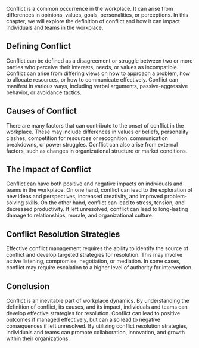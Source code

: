 
Conflict is a common occurrence in the workplace. It can arise from differences in opinions, values, goals, personalities, or perceptions. In this chapter, we will explore the definition of conflict and how it can impact individuals and teams in the workplace.

Defining Conflict
-----------------

Conflict can be defined as a disagreement or struggle between two or more parties who perceive their interests, needs, or values as incompatible. Conflict can arise from differing views on how to approach a problem, how to allocate resources, or how to communicate effectively. Conflict can manifest in various ways, including verbal arguments, passive-aggressive behavior, or avoidance tactics.

Causes of Conflict
------------------

There are many factors that can contribute to the onset of conflict in the workplace. These may include differences in values or beliefs, personality clashes, competition for resources or recognition, communication breakdowns, or power struggles. Conflict can also arise from external factors, such as changes in organizational structure or market conditions.

The Impact of Conflict
----------------------

Conflict can have both positive and negative impacts on individuals and teams in the workplace. On one hand, conflict can lead to the exploration of new ideas and perspectives, increased creativity, and improved problem-solving skills. On the other hand, conflict can lead to stress, tension, and decreased productivity. If left unresolved, conflict can lead to long-lasting damage to relationships, morale, and organizational culture.

Conflict Resolution Strategies
------------------------------

Effective conflict management requires the ability to identify the source of conflict and develop targeted strategies for resolution. This may involve active listening, compromise, negotiation, or mediation. In some cases, conflict may require escalation to a higher level of authority for intervention.

Conclusion
----------

Conflict is an inevitable part of workplace dynamics. By understanding the definition of conflict, its causes, and its impact, individuals and teams can develop effective strategies for resolution. Conflict can lead to positive outcomes if managed effectively, but can also lead to negative consequences if left unresolved. By utilizing conflict resolution strategies, individuals and teams can promote collaboration, innovation, and growth within their organizations.
